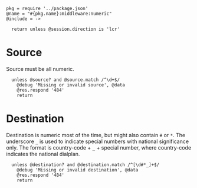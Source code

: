     pkg = require '../package.json'
    @name = "#{pkg.name}:middleware:numeric"
    @include = ->

      return unless @session.direction is 'lcr'

Source
======

Source must be all numeric.

      unless @source? and @source.match /^\d+$/
        @debug 'Missing or invalid source', @data
        @res.respond '484'
        return

Destination
===========

Destination is numeric most of the time, but might also contain `#` or `*`.
The underscore `_` is used to indicate special numbers with national significance only. The format is country-code + `_` + special number, where country-code indicates the national dialplan.

      unless @destination? and @destination.match /^[\d#*_]+$/
        @debug 'Missing or invalid destination', @data
        @res.respond '484'
        return
